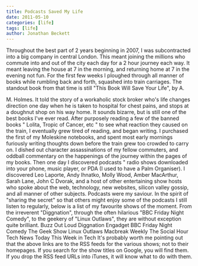 ```yaml
---
title: Podcasts Saved My Life
date: 2011-05-10
categories: [life]
tags: [life]
author: Jonathan Beckett
---
```


Throughout the best part of 2 years beginning in 2007, I was subcontracted into a big company in central London. This meant joining the millions who commute into and out of the city each day for a 2 hour journey each way. It meant leaving the house at 7 in the morning, and returning home at 7 in the evening not fun. For the first few weeks I ploughed through all manner of books while rumbling back and forth, squashed into train carriages. The standout book from that time is still "This Book Will Save Your Life", by A.

M. Holmes. It told the story of a workaholic stock broker who's life changes direction one day when he is taken to hospital for chest pains, and stops at a doughnut shop on his way home. It sounds bizarre, but is still one of the best books I've ever read. After purposely reading a few of the banned books " Lolita, Tropic of Cancer, etc " to see what reaction they caused on the train, I eventually grew tired of reading, and began writing. I purchased the first of my Moleskine notebooks, and spent most early mornings furiously writing thoughts down before the train grew too crowded to carry on. I dished out character assassinations of my fellow commuters, and oddball commentary on the happenings of the journey within the pages of my books. Then one day I discovered podcasts " radio shows downloaded into your phone, music player, or PDA (I used to have a Palm Organiser). I discovered Leo Laporte, Andy Ihnatko, Molly Wood, Amber MacArthur, Sarah Lane, John C Dvorak, and a host of other entertaining show hosts who spoke about the web, technology, new websites, silicon valley gossip, and all manner of other subjects. Podcasts were my saviour. In the spirit of "sharing the secret" so that others might enjoy some of the podcasts I still listen to regularly, below is a list of my favourite shows of the moment. From the irreverent "Diggnation", through the often hilarious "BBC Friday Night Comedy", to the geekery of "Linux Outlaws", they are without exception quite brilliant. Buzz Out Loud Diggnation Engadget BBC Friday Night Comedy The Geek Show Linux Outlaws Macbreak Weekly The Social Hour Tech News Today This Week in Tech It's probably worth me pointing out that the above links are to the RSS feeds for the various shows; not to their homepages. If you search for the show titles on Google, you will find them. If you drop the RSS feed URLs into iTunes, it will know what to do with them.